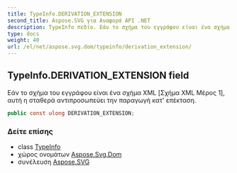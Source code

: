 ```yaml
---
title: TypeInfo.DERIVATION_EXTENSION
second_title: Aspose.SVG για Αναφορά API .NET
description: TypeInfo πεδίο. Εάν το σχήμα του εγγράφου είναι ένα σχήμα XML Σχήμα XML Μέρος 1 αυτή η σταθερά αντιπροσωπεύει την παραγωγή κατ επέκταση.
type: docs
weight: 40
url: /el/net/aspose.svg.dom/typeinfo/derivation_extension/
---
```

## TypeInfo.DERIVATION_EXTENSION field

Εάν το σχήμα του εγγράφου είναι ένα σχήμα XML [Σχήμα XML Μέρος 1], αυτή η σταθερά αντιπροσωπεύει την παραγωγή κατ' επέκταση.

```csharp
public const ulong DERIVATION_EXTENSION;
```

### Δείτε επίσης

* class [TypeInfo](../)
* χώρος ονομάτων [Aspose.Svg.Dom](../../typeinfo/)
* συνέλευση [Aspose.SVG](../../../)


